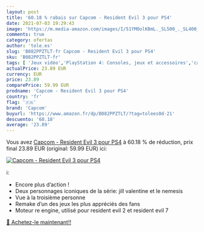 ```yaml
---
layout: post
title: '60.18 % rabais sur Capcom - Resident Evil 3 pour PS4'
date: 2021-07-03 19:29:43
image: 'https://m.media-amazon.com/images/I/51YMOolKBmL._SL500_._SL400_.jpg'
comments: true
category: ofertas
author: 'tole.es'
slug: 'B082PPZTLT-fr Capcom - Resident Evil 3 pour PS4'
sku: 'B082PPZTLT-fr'
tags: [ 'Jeux vidéo','PlayStation 4: Consoles, jeux et accessoires','capcom', ]
actualPrice: 23.89 EUR
currency: EUR
price: 23.89
comparePrice: 59.99 EUR
prodname: 'Capcom - Resident Evil 3 pour PS4'
country: 'fr'
flag: '🇫🇷'
brand: 'Capcom'
buyurl: 'https://www.amazon.fr/dp/B082PPZTLT/?tag=tolees0d-21'
descuento: '60.18'
average: '23.89'
---
```


Vous avez [Capcom - Resident Evil 3 pour PS4](https://www.amazon.fr/dp/B082PPZTLT/?tag=tolees0d-21)  à  60.18 % de réduction, prix final  23.89 EUR (original: 59.99 EUR) ici:

[![Capcom - Resident Evil 3 pour PS4](https://m.media-amazon.com/images/I/51YMOolKBmL._SL500_._SL400_.jpg)](https://www.amazon.fr/dp/B082PPZTLT/?tag=tolees0d-21)

ℹ️:

- Encore plus d’action !
- Deux personnages iconiques de la série: jill valentine et le nemesis
- Vue à la troisième personne
- Remake d’un des jeux les plus appréciés des fans
- Moteur re engine, utilisé pour resident evil 2 et resident evil 7

[🛒 Achetez-le maintenant!!](https://www.amazon.fr/dp/B082PPZTLT/?tag=tolees0d-21)
